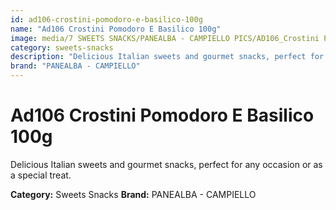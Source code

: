 ```yaml
---
id: ad106-crostini-pomodoro-e-basilico-100g
name: "Ad106 Crostini Pomodoro E Basilico 100g"
image: media/7 SWEETS SNACKS/PANEALBA - CAMPIELLO PICS/AD106_Crostini Pomodoro e Basilico 100g.png
category: sweets-snacks
description: "Delicious Italian sweets and gourmet snacks, perfect for any occasion or as a special treat."
brand: "PANEALBA - CAMPIELLO"
---
```


# Ad106 Crostini Pomodoro E Basilico 100g

Delicious Italian sweets and gourmet snacks, perfect for any occasion or as a special treat.

**Category:** Sweets Snacks
**Brand:** PANEALBA - CAMPIELLO
